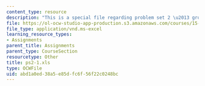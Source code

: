 ```yaml
---
content_type: resource
description: "This is a special file regarding problem set 2 \u2013 group 1."
file: https://ol-ocw-studio-app-production.s3.amazonaws.com/courses/15-053-optimization-methods-in-management-science-spring-2013/abd1a0ed38a5e85dfc6f56f22c0248bc_ps2-1.xls
file_type: application/vnd.ms-excel
learning_resource_types:
- Assignments
parent_title: Assignments
parent_type: CourseSection
resourcetype: Other
title: ps2-1.xls
type: OCWFile
uid: abd1a0ed-38a5-e85d-fc6f-56f22c0248bc
---
```

